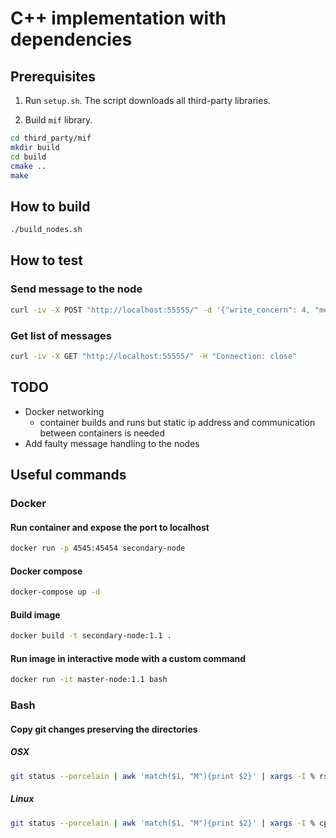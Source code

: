 # C++ implementation with dependencies

## Prerequisites

1. Run `setup.sh`. The script downloads all third-party libraries.

2. Build `mif` library.

```bash
cd third_party/mif
mkdir build
cd build
cmake ..
make
```

## How to build

```bash
./build_nodes.sh
```

## How to test

### Send message to the node

```bash
curl -iv -X POST "http://localhost:55555/" -d '{"write_concern": 4, "message": "my cool text message"}' -H "Connection: close"
```

### Get list of messages

```bash
curl -iv -X GET "http://localhost:55555/" -H "Connection: close"
```

## TODO

- Docker networking
  - container builds and runs but static ip address and communication between containers is needed
- Add faulty message handling to the nodes

## Useful commands

### Docker

#### Run container and expose the port to localhost

```bash
docker run -p 4545:45454 secondary-node
```

#### Docker compose

```bash
docker-compose up -d
```

#### Build image

```bash
docker build -t secondary-node:1.1 .
```

#### Run image in interactive mode with a custom command

```bash
docker run -it master-node:1.1 bash
```

### Bash

#### Copy git changes preserving the directories

##### OSX

```bash
git status --porcelain | awk 'match($1, "M"){print $2}' | xargs -I % rsync -R % 
```

##### Linux

```bash
git status --porcelain | awk 'match($1, "M"){print $2}' | xargs -I % cp --parents % target/
```
